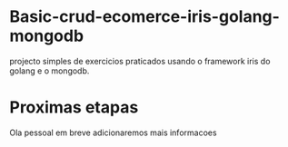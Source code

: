 # Basic-crud-ecomerce-iris-golang-mongodb
projecto simples de exercicios praticados usando o framework iris do golang e o mongodb.
# Proximas etapas
Ola pessoal em breve adicionaremos mais informacoes
